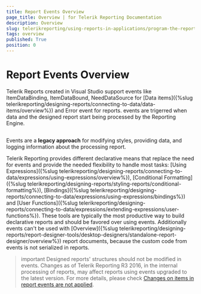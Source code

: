 ```yaml
---
title: Report Events Overview
page_title: Overview | for Telerik Reporting Documentation
description: Overview
slug: telerikreporting/using-reports-in-applications/program-the-report-definition/report-events/overview
tags: overview
published: True
position: 0
---
```


# Report Events Overview



Telerik Reports created in Visual Studio support events like ItemDataBinding, ItemDataBound,
        NeedDataSource for [Data items]({%slug telerikreporting/designing-reports/connecting-to-data/data-items/overview%}) and Error event for reports.
        events are trigerred when data and the designed report start being processed by the Reporting Engine.
      

## 

Events are a __legacy approach__ for modifying styles, providing data, and logging information about the processing report.
        

Telerik Reporting provides different declarative means that replace the need for events
          and provide the needed flexibility to handle most tasks:
          [Using Expressions]({%slug telerikreporting/designing-reports/connecting-to-data/expressions/using-expressions/overview%}),
          [Conditional Formatting]({%slug telerikreporting/designing-reports/styling-reports/conditional-formatting%}),
          [Bindings]({%slug telerikreporting/designing-reports/connecting-to-data/expressions/using-expressions/bindings%}) and
          [User Functions]({%slug telerikreporting/designing-reports/connecting-to-data/expressions/extending-expressions/user-functions%}).
          These tools are typically the most productive way to build declarative reports and
          should be favored over using events. Additionally events can't be used with
          [Overview]({%slug telerikreporting/designing-reports/report-designer-tools/desktop-designers/standalone-report-designer/overview%}) report documents,
          because the custom code from events is not serialized in reports.
        

>important Designed reports' structures should not be modified in events. Changes as of Telerik Reporting R3 2016,            in the internal processing of reports,            may affect reports using events upgraded to the latest version. For more details, please check [Changes on items in report events are not applied](http://www.telerik.com/support/kb/reporting/details/changes-on-items-in-report-events-are-not-applied).          

